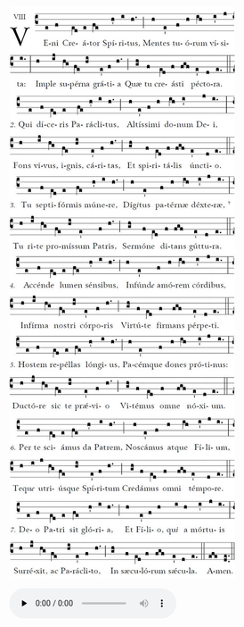 ![](images/veni-creator-spiritus-score.jpg)

<audio src="http://gregorian-chant-hymns.com/hymns-2/18-veni-creator-spiritus-.m4a" controls="controls" preload="none"></audio>
